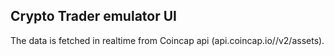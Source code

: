 ## Crypto Trader emulator UI

The data is fetched in realtime  from Coincap api (api.coincap.io//v2/assets).